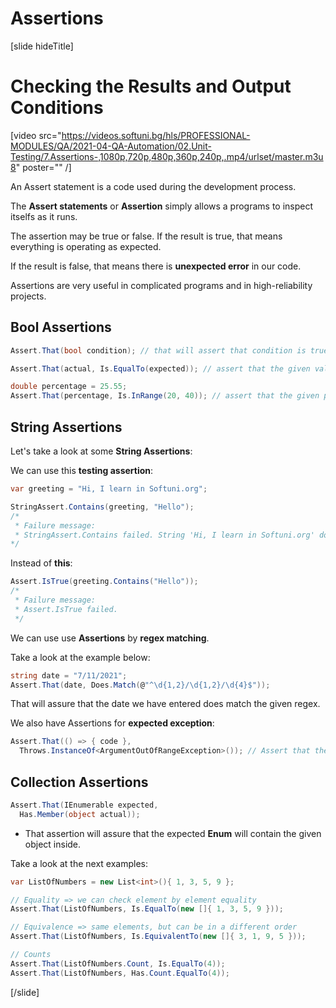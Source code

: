 # Assertions

[slide hideTitle]

# Checking the Results and Output Conditions

[video src="https://videos.softuni.bg/hls/PROFESSIONAL-MODULES/QA/2021-04-QA-Automation/02.Unit-Testing/7.Assertions-,1080p,720p,480p,360p,240p,.mp4/urlset/master.m3u8" poster="" /]

An Assert statement is a code used during the development process.

The **Assert statements** or **Assertion** simply allows a programs to inspect itselfs as it runs.

The assertion may be true or false. If the result is true, that means everything is operating as expected.

If the result is false, that means there is **unexpected error** in our code.

Assertions are very useful in complicated programs and in high-reliability projects.

## Bool Assertions

```csharp
Assert.That(bool condition); // that will assert that condition is true
```

```csharp
Assert.That(actual, Is.EqualTo(expected)); // assert that the given value is equal, greater than, less than as the expected value
```

```csharp
double percentage = 25.55;
Assert.That(percentage, Is.InRange(20, 40)); // assert that the given percentage value is in range 20-40
```

## String Assertions

Let's take a look at some **String Assertions**:

We can use this **testing assertion**:

```csharp
var greeting = "Hi, I learn in Softuni.org";

StringAssert.Contains(greeting, "Hello");
/*
 * Failure message:
 * StringAssert.Contains failed. String 'Hi, I learn in Softuni.org' does not contain string 'Hello'. .
*/
```

Instead of **this**:

```csharp
Assert.IsTrue(greeting.Contains("Hello"));
/*
 * Failure message:
 * Assert.IsTrue failed. 
 */ 
```

We can use use **Assertions** by **regex matching**.

Take a look at the example below:

```csharp
string date = "7/11/2021";
Assert.That(date, Does.Match(@"^\d{1,2}/\d{1,2}/\d{4}$"));
```

That will assure that the date we have entered does match the given regex.

We also have Assertions for **expected exception**:

```csharp
Assert.That(() => { code },
  Throws.InstanceOf<ArgumentOutOfRangeException>()); // Assert that the given code will throw an error
```

## Collection Assertions

```csharp
Assert.That(IEnumerable expected,
  Has.Member(object actual));
```

- That assertion will assure that the expected **Enum** will contain the given object inside.


Take a look at the next examples:


```csharp
var ListOfNumbers = new List<int>(){ 1, 3, 5, 9 };

// Equality => we can check element by element equality
Assert.That(ListOfNumbers, Is.EqualTo(new []{ 1, 3, 5, 9 }));

// Equivalence => same elements, but can be in a different order
Assert.That(ListOfNumbers, Is.EquivalentTo(new []{ 3, 1, 9, 5 }));

// Counts
Assert.That(ListOfNumbers.Count, Is.EqualTo(4));
Assert.That(ListOfNumbers, Has.Count.EqualTo(4));
```



[/slide]